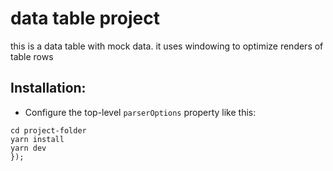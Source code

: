 # data table project

this is a data table with mock data. it uses windowing to optimize renders of table rows

## Installation:

- Configure the top-level `parserOptions` property like this:

```shell
cd project-folder
yarn install
yarn dev
});
```
